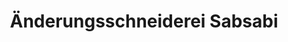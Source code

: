 ---
title: "Änderungsschneiderei Sabsabi"
url: /wesseling/aenderungsschneiderei-sabsabi/
shop: Schneiderei
---